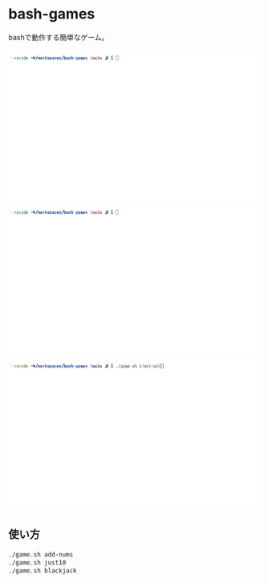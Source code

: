 # bash-games

bashで動作する簡単なゲーム。  

![add-nums](./docs/img/add-nums.gif)  
![just10](./docs/img/just10.gif)  
![blackjack](./docs/img/blackjack.gif)  

## 使い方

```shell
./game.sh add-nums
./game.sh just10
./game.sh blackjack
```
